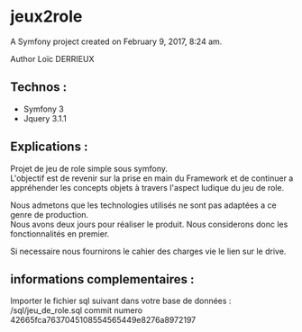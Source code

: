 jeux2role
=========

A Symfony project created on February 9, 2017, 8:24 am.

Author Loïc DERRIEUX  
## Technos :
* Symfony 3  
* Jquery 3.1.1  

## Explications :  
Projet de jeu de role simple sous symfony.  
L'objectif est de revenir sur la prise en main du Framework et de continuer a appréhender les concepts objets à travers l'aspect ludique du jeu de role.  

Nous admetons que les technologies utilisés ne sont pas adaptées a ce genre de production.  
Nous avons deux jours pour réaliser le produit. Nous considerons donc les fonctionnalités en premier.  

Si necessaire nous fournirons le cahier des charges vie le lien sur le drive.

## informations complementaires :  
Importer le fichier sql suivant dans votre base de données :  
/sql/jeu_de_role.sql commit numero 42665fca7637045108554565449e8276a8972197